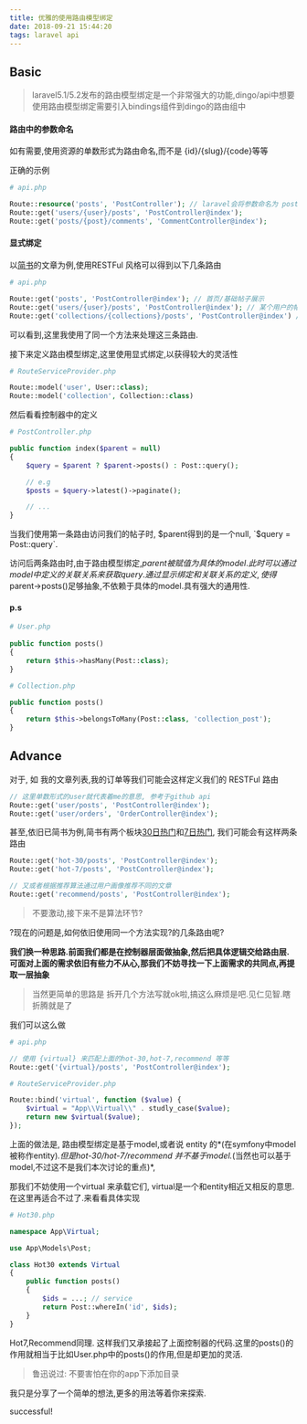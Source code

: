 ```yaml
---
title: 优雅的使用路由模型绑定
date: 2018-09-21 15:44:20
tags: laravel api
---
```


## Basic

> laravel5.1/5.2发布的路由模型绑定是一个非常强大的功能,dingo/api中想要使用路由模型绑定需要引入bindings组件到dingo的路由组中

<!-- more -->

#### 路由中的参数命名

如有需要,使用资源的单数形式为路由命名,而不是 {id}/{slug}/{code}等等

正确的示例

```php
# api.php

Route::resource('posts', 'PostController'); // laravel会将参数命名为 post
Route::get('users/{user}/posts', 'PostController@index');
Route::get('posts/{post}/comments', 'CommentController@index');
```



#### 显式绑定

以[简书](https://www.jianshu.com/)的文章为例,使用RESTFul 风格可以得到以下几条路由

```php
# api.php

Route::get('posts', 'PostController@index'); // 首页/基础帖子展示
Route::get('users/{user}/posts', 'PostController@index'); // 某个用户的帖子
Route::get('collections/{collections}/posts', 'PostController@index') // 某个专题下的帖子
```



可以看到,这里我使用了同一个方法来处理这三条路由.

接下来定义路由模型绑定,这里使用显式绑定,以获得较大的灵活性

```php
# RouteServiceProvider.php

Route::model('user', User::class);
Route::model('collection', Collection::class)
```



然后看看控制器中的定义

```php
# PostController.php

public function index($parent = null)
{
    $query = $parent ? $parent->posts() : Post::query();

    // e.g
    $posts = $query->latest()->paginate();

    // ...
}
```



当我们使用第一条路由访问我们的帖子时, $parent得到的是一个null, `$query = Post::query`.

访问后两条路由时,由于路由模型绑定,$parent 被赋值为具体的model. 此时可以通过model中定义的关联关系来获取query. 通过显示绑定和关联关系的定义,使得$parent->posts()足够抽象,不依赖于具体的model.具有强大的通用性.



#### p.s 

```php
# User.php
 
public function posts()
{
    return $this->hasMany(Post::class);
}

```

```php
# Collection.php

public function posts()
{
    return $this->belongsToMany(Post::class, 'collection_post');
}
```



## Advance

对于, 如 我的文章列表,我的订单等我们可能会这样定义我们的 RESTFul 路由

```php
// 这里单数形式的user就代表着me的意思, 参考于github api
Route::get('user/posts', 'PostController@index');
Route::get('user/orders', 'OrderController@index');
```



甚至,依旧已简书为例,简书有两个板块[30日热门](https://www.jianshu.com/trending/weekly?utm_medium=index-banner-s&utm_source=desktop)和[7日热门](https://www.jianshu.com/trending/monthly?utm_medium=index-banner-s&utm_source=desktop), 我们可能会有这样两条路由

```php
Route::get('hot-30/posts', 'PostController@index');
Route::get('hot-7/posts', 'PostController@index');

// 又或者根据推荐算法通过用户画像推荐不同的文章
Route::get('recommend/posts', 'PostController@index');
```

> 不要激动,接下来不是算法环节?

?现在的问题是,如何依旧使用同一个方法实现?的几条路由呢?

**我们换一种思路.前面我们都是在控制器层面做抽象,然后把具体逻辑交给路由层.可面对上面的需求依旧有些力不从心,那我们不妨寻找一下上面需求的共同点,再提取一层抽象**

> 当然更简单的思路是 拆开几个方法写就ok啦,搞这么麻烦是吧.见仁见智.瞎折腾就是了

我们可以这么做

```php
# api.php

// 使用 {virtual} 来匹配上面的hot-30,hot-7,recommend 等等
Route::get('{virtual}/posts', 'PostController@index'); 
```



```php
# RouteServiceProvider.php

Route::bind('virtual', function ($value) {
    $virtual = "App\\Virtual\\" . studly_case($value);
    return new $virtual($value);
});
```

上面的做法是, 路由模型绑定是基于model,或者说 entity 的*(在symfony中model被称作entity)*.但是hot-30/hot-7/recommend 并不基于model.*(当然也可以基于model,不过这不是我们本次讨论的重点)*, 

那我们不妨使用一个virtual 来承载它们, virtual是一个和entity相近又相反的意思.在这里再适合不过了.来看看具体实现

```php
# Hot30.php

namespace App\Virtual;

use App\Models\Post;

class Hot30 extends Virtual
{
    public function posts()
    {
        $ids = ...; // service
        return Post::whereIn('id', $ids);
    }
}
```

Hot7,Recommend同理. 这样我们又承接起了上面控制器的代码.这里的posts()的作用就相当于比如User.php中的posts()的作用,但是却更加的灵活.

> 鲁迅说过: 不要害怕在你的app下添加目录


我只是分享了一个简单的想法,更多的用法等着你来探索.

successful!


